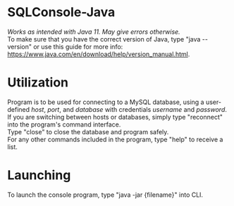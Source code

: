 # SQLConsole-Java

<i>Works as intended with Java 11. May give errors otherwise.</i><br>
To make sure that you have the correct version of Java, type "java --version" or use this guide for more info: https://www.java.com/en/download/help/version_manual.html.

# Utilization

Program is to be used for connecting to a MySQL database, using a user-defined <i>host</i>, <i>port</i>, and <i>database</i> with credentials <i>username</i> and <i>password</i>.<br>
If you are switching between hosts or databases, simply type "reconnect" into the program's command interface.<br>
Type "close" to close the database and program safely.<br>
For any other commands included in the program, type "help" to receive a list.<br>

# Launching

To launch the console program, type "java -jar {filename}" into CLI.
